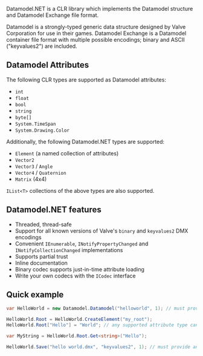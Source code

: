 Datamodel.NET is a CLR library which implements the Datamodel structure and Datamodel Exchange file format.

Datamodel is a strongly-typed generic data structure designed by Valve Corporation for use in their games. Datamodel Exchange is a Datamodel container file format with multiple possible encodings; binary and ASCII ("keyvalues2") are included.

Datamodel Attributes
--------------------

The following CLR types are supported as Datamodel attributes:

* `int`
* `float`
* `bool`
* `string`
* `byte[]`
* `System.TimeSpan`
* `System.Drawing.Color`

Additionally, the following Datamodel.NET types are supported:

* `Element` (a named collection of attributes)
* `Vector2`
* `Vector3` / `Angle`
* `Vector4` / `Quaternion`
* `Matrix` (4x4)

`IList<T>` collections of the above types are also supported.

Datamodel.NET features
----------------------

* Threaded, thread-safe
* Support for all known versions of Valve's `binary` and `keyvalues2` DMX encodings
* Convenient `IEnumerable`, `INotifyPropertyChanged` and `INotifyCollectionChanged` implementations
* Supports partial trust
* Inline documentation
* Binary codec supports just-in-time attribute loading
* Write your own codecs with the `ICodec` interface

Quick example
-------------

```c#
var HelloWorld = new Datamodel.Datamodel("helloworld", 1); // must provide a format name (can be anything) and version

HelloWorld.Root = HelloWorld.CreateElement("my_root");
HelloWorld.Root["Hello"] = "World"; // any supported attribute type can be assigned

var MyString = HelloWorld.Root.Get<string>("Hello");

HelloWorld.Save("hello world.dmx", "keyvalues2", 1); // must provide an encoding name and version
```